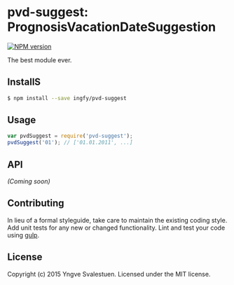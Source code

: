# pvd-suggest: PrognosisVacationDateSuggestion
[![NPM version][npm-image]][npm-url]

The best module ever.


## InstallS

```bash
$ npm install --save ingfy/pvd-suggest
```


## Usage

```javascript
var pvdSuggest = require('pvd-suggest');
pvdSuggest('01'); // ['01.01.2011', ...]
```

## API

_(Coming soon)_


## Contributing

In lieu of a formal styleguide, take care to maintain the existing coding style. Add unit tests for any new or changed functionality. Lint and test your code using [gulp](http://gulpjs.com/).


## License

Copyright (c) 2015 Yngve Svalestuen. Licensed under the MIT license.



[npm-url]: https://npmjs.org/package/pvd-suggest
[npm-image]: https://badge.fury.io/js/pvd-suggest.svg

